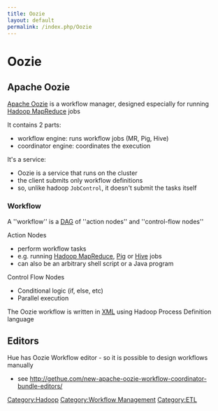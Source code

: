 ```yaml
---
title: Oozie
layout: default
permalink: /index.php/Oozie
---
```


# Oozie

## Apache Oozie
[Apache Oozie](Oozie) is a workflow manager, designed especially for running [Hadoop MapReduce](Hadoop_MapReduce) jobs

It contains 2 parts:
- workflow engine: runs workflow jobs (MR, Pig, Hive)
- coordinator engine: coordinates the execution


It's a service:
- Oozie is a service that runs on the cluster 
- the client submits only workflow definitions
- so, unlike hadoop <code>JobControl</code>, it doesn't submit the tasks itself


### Workflow
A ''workflow'' is a [DAG](Graphs#Directed_Acyclic_Graph)  of ''action nodes''
and ''control-flow nodes''

Action Nodes 
- perform workflow tasks 
- e.g. running [Hadoop MapReduce](Hadoop_MapReduce), [Pig](Pig) or [Hive](Hive) jobs
- can also be an arbitrary shell script or a Java program


Control Flow Nodes
- Conditional logic (if, else, etc)
- Parallel execution 

The Oozie workflow is written in [XML](XML) using Hadoop Process Definition language

## Editors
Hue has Oozie Workflow editor - so it is possible to design workflows manually
- see http://gethue.com/new-apache-oozie-workflow-coordinator-bundle-editors/


[Category:Hadoop](Category_Hadoop)
[Category:Workflow Management](Category_Workflow_Management)
[Category:ETL](Category_ETL)